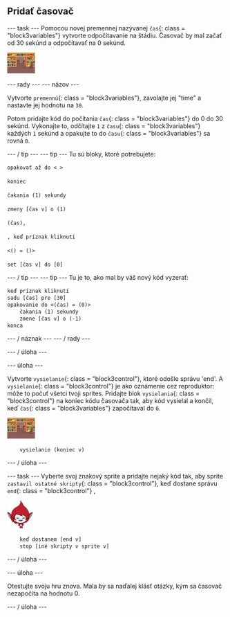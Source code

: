 ## Pridať časovač

\--- task \--- Pomocou novej premennej nazývanej `čas`{: class = "block3variables"} vytvorte odpočítavanie na štádiu. Časovač by mal začať od 30 sekúnd a odpočítavať na 0 sekúnd.

![Stage sprite](images/stage-sprite.png)

\--- rady \--- \--- názov \---

Vytvorte `premennú`{: class = "block3variables"}, zavolajte jej "time" a nastavte jej hodnotu na `30`.

Potom pridajte kód do počítania `čas`{: class = "block3variables"} do 0 do 30 sekúnd. Vykonajte to, odčítajte `1` z `času`{: class = "block3variables"} každých `1` sekúnd a opakujte to do `času`{: class = "block3variables"} sa rovná `0`.

\--- / tip \--- \--- tip \--- Tu sú bloky, ktoré potrebujete:

```blocks3
opakovať až do < >

koniec

čakania (1) sekundy

zmeny [čas v] o (1)

(čas),

, keď príznak kliknutí

<() = ()>

set [čas v] do [0]
```

\--- / tip \--- \--- tip \--- Tu je to, ako mal by váš nový kód vyzerať:

```blocks3
keď príznak kliknutí
sadu [čas] pre [30]
opakovanie do <(čas) = (0)>
    čakania (1) sekundy
    zmene [čas v] o (-1)
konca
```

\--- / náznak \--- \--- / rady \---

\--- / úloha \---

\--- úloha \---

Vytvorte `vysielanie`{: class = "block3control"}, ktoré odošle správu 'end'. A `vysielanie`{: class = "block3control"} je ako oznámenie cez reproduktor: môže to počuť všetci tvoji sprites. Pridajte blok `vysielania`{: class = "block3control"} na koniec kódu časovača tak, aby kód vysielal a končil, keď `čas`{: class = "block3variables"} započítaval do `0`.

![Stage sprite](images/stage-sprite.png)

```blocks3
    vysielanie (koniec v)
```

\--- / úloha \---

\--- task \--- Vyberte svoj znakový sprite a pridajte nejaký kód tak, aby sprite `zastavil ostatné skripty`{: class = "block3control"}, keď dostane správu `end`{: class = "block3control"} ,

![Giga sprite](images/giga-sprite.png)

```blocks3
    keď dostanem [end v]
    stop [iné skripty v sprite v]
```

\--- / úloha \---

\--- úloha \---

Otestujte svoju hru znova. Mala by sa naďalej klásť otázky, kým sa časovač nezapočíta na hodnotu 0.

\--- / úloha \---